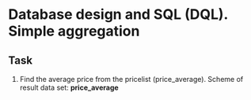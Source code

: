 # Database design and SQL (DQL). Simple aggregation

## Task  

1. Find the average price from the pricelist (price_average). Scheme of result data set: **price_average**


